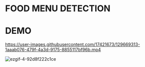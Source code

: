 # FOOD MENU DETECTION







# DEMO



https://user-images.githubusercontent.com/17421673/129669313-1aaab076-479f-4a3d-9175-8855117bf96b.mp4

![ezgif-4-92d8f222c1ce](https://user-images.githubusercontent.com/17421673/129675676-9370ed53-5b06-44e4-9358-d7552ed15a9f.gif)

